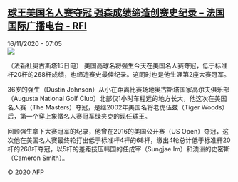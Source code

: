<!--1605509639000-->
[球王美国名人赛夺冠  强森成绩缔造创赛史纪录 – 法国国际广播电台 - RFI](http://www.rfi.fr//cn/contenu/20201116-%E7%90%83%E7%8E%8B%E7%BE%8E%E5%9B%BD%E5%90%8D%E4%BA%BA%E8%B5%9B%E5%A4%BA%E5%86%A0-%E5%BC%BA%E6%A3%AE%E6%88%90%E7%BB%A9%E7%BC%94%E9%80%A0%E5%88%9B%E8%B5%9B%E5%8F%B2%E7%BA%AA%E5%BD%95)
------

<div>16/11/2020 - 07:05</div><img src="https://s.rfi.fr/media/display/b355a732-27d6-11eb-bab3-005056bf87d6/w:310/p:16x9/spo0002b.201116140503.jpg"><div class="t-content__body u-clearfix"><p>（法新社奥古斯塔15日电）    美国高球名将强生今天在美国名人赛夺冠，低于标准杆20杆的268杆成绩，也缔造赛史最佳纪录。这同时也是他生涯第2座大赛冠军。</p><p>36岁的强生（Dustin Johnson）从小在距离比赛场地奥古斯塔国家高尔夫俱乐部（Augusta National Golf Club）北部仅1小时车程远的地方长大，他这次在美国名人赛（The Masters）夺冠，是继2002年美国名将老虎伍兹（Tiger Woods）后，第一个穿上象徵名人赛冠军绿夹克的现任球王。</p><p>回顾强生拿下大赛冠军的纪录，他曾在2016的美国公开赛（US Open）夺冠，这次他在美国名人赛最终轮打出低于标准杆4杆的68杆，缴出4轮总计低于标准杆20 杆的268杆夺冠，以5杆的差距技压韩国的任成宰（Sungjae Im）和澳洲的史密斯（Cameron Smith）。</p><p class="t-copyright">© 2020 AFP</p>        </div>
